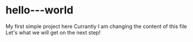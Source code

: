 # hello---world
My first simple project here
Currantly I am changing the content of this file
Let's what we will get on the next step!
